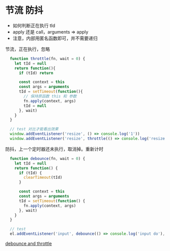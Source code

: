 # 节流 防抖

- 如何判断正在执行 tId
- apply 还是 call，arguments => apply
- 注意，内部用匿名函数即可，并不需要递归

节流，正在执行，忽略
```js
  function throttle(fn, wait = 0) {
    let tId = null
    return function(){
      if (tId) return

      const context = this
      const args = arguments
      tId = setTimeout(function(){
        // 保持原函数 this 和 参数
        fn.apply(context, args)
        tId = null
      }, wait)
    }
  }

  // test 对比才能看出效果
  window.addEventListener('resize', () => console.log('1'))
  window.addEventListener('resize', throttle(() => console.log('resize'), 400))
```

防抖，上一个定时器还未执行，取消掉。重新计时
```js
  function debounce(fn, wait = 0) {
    let tId = null
    return function() {
      if (tId) {
        clearTimeout(tId)
      }

      const context = this
      const args = arguments
      tId = setTimeout(function() {
        fn.apply(context, args)
      }, wait)
    }
  }

  // test
  el.addEventListener('input', debounce(() => console.log('input do'), 400))
```
[debounce and throttle](https://codepen.io/cyio/pen/oNzzJOp?editors=1010)

